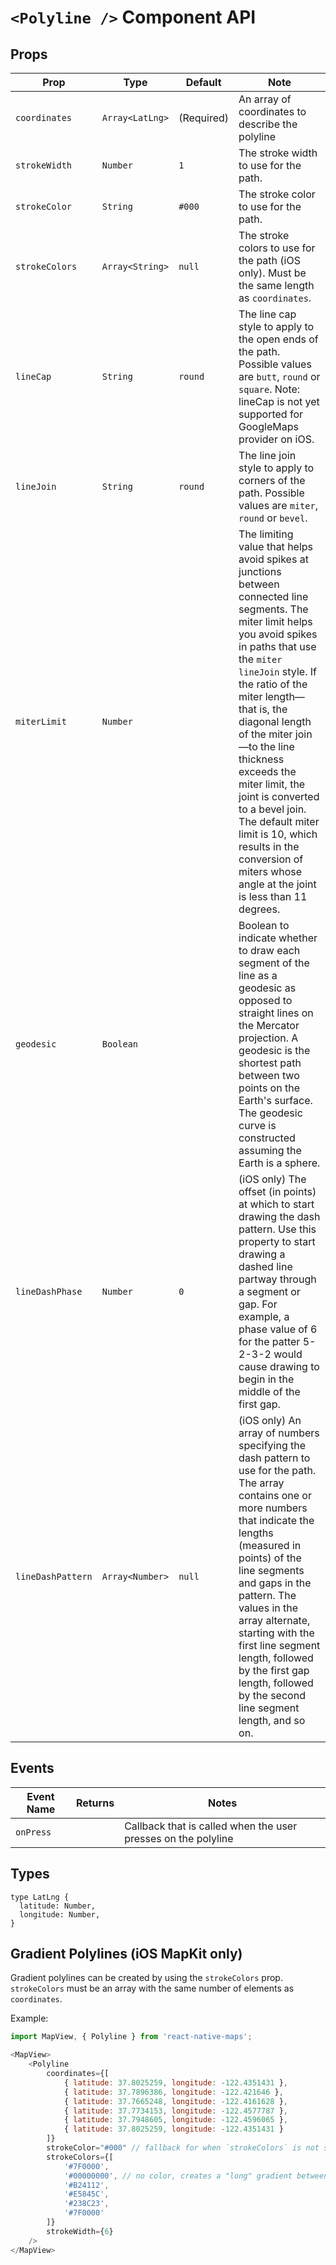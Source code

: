 # `<Polyline />` Component API

## Props

| Prop | Type | Default | Note |
|---|---|---|---|
| `coordinates` | `Array<LatLng>` | (Required) | An array of coordinates to describe the polyline
| `strokeWidth` | `Number` | `1` | The stroke width to use for the path.
| `strokeColor` | `String` | `#000` | The stroke color to use for the path.
| `strokeColors` | `Array<String>` | `null` | The stroke colors to use for the path (iOS only). Must be the same length as `coordinates`.
| `lineCap` | `String` | `round` | The line cap style to apply to the open ends of the path. Possible values are `butt`, `round` or `square`.  Note: lineCap is not yet supported for GoogleMaps provider on iOS.
| `lineJoin` | `String` | `round` | The line join style to apply to corners of the path. Possible values are `miter`, `round` or `bevel`.
| `miterLimit` | `Number` |  | The limiting value that helps avoid spikes at junctions between connected line segments. The miter limit helps you avoid spikes in paths that use the `miter` `lineJoin` style. If the ratio of the miter length—that is, the diagonal length of the miter join—to the line thickness exceeds the miter limit, the joint is converted to a bevel join. The default miter limit is 10, which results in the conversion of miters whose angle at the joint is less than 11 degrees.
| `geodesic` | `Boolean` |  | Boolean to indicate whether to draw each segment of the line as a geodesic as opposed to straight lines on the Mercator projection. A geodesic is the shortest path between two points on the Earth's surface. The geodesic curve is constructed assuming the Earth is a sphere.
| `lineDashPhase` | `Number` | `0` | (iOS only) The offset (in points) at which to start drawing the dash pattern. Use this property to start drawing a dashed line partway through a segment or gap. For example, a phase value of 6 for the patter 5-2-3-2 would cause drawing to begin in the middle of the first gap.
| `lineDashPattern` | `Array<Number>` | `null` | (iOS only) An array of numbers specifying the dash pattern to use for the path. The array contains one or more numbers that indicate the lengths (measured in points) of the  line segments and gaps in the pattern. The values in the array alternate, starting with the first line segment length, followed by the first gap length, followed by the second line segment length, and so on.

## Events

| Event Name | Returns | Notes
|---|---|---|
| `onPress` |  | Callback that is called when the user presses on the polyline

## Types

```
type LatLng {
  latitude: Number,
  longitude: Number,
}
```

## Gradient Polylines (iOS MapKit only)

Gradient polylines can be created by using the `strokeColors` prop. `strokeColors` must be an array with the same number of elements as `coordinates`.

Example:

```js
import MapView, { Polyline } from 'react-native-maps';

<MapView>
	<Polyline
		coordinates={[
			{ latitude: 37.8025259, longitude: -122.4351431 },
			{ latitude: 37.7896386, longitude: -122.421646 },
			{ latitude: 37.7665248, longitude: -122.4161628 },
			{ latitude: 37.7734153, longitude: -122.4577787 },
			{ latitude: 37.7948605, longitude: -122.4596065 },
			{ latitude: 37.8025259, longitude: -122.4351431 }
		]}
		strokeColor="#000" // fallback for when `strokeColors` is not supported by the map-provider
		strokeColors={[
			'#7F0000',
			'#00000000', // no color, creates a "long" gradient between the previous and next coordinate
			'#B24112',
			'#E5845C',
			'#238C23',
			'#7F0000'
		]}
		strokeWidth={6}
	/>
</MapView>
```
